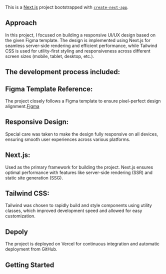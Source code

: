 This is a [Next.js](https://nextjs.org) project bootstrapped with [`create-next-app`](https://nextjs.org/docs/app/api-reference/cli/create-next-app).

## Approach

In this project, I focused on building a responsive UI/UX design based on the given Figma template. The design is implemented using Next.js for seamless server-side rendering and efficient performance, while Tailwind CSS is used for utility-first styling and responsiveness across different screen sizes (mobile, tablet, desktop, etc.).

## The development process included:

## Figma Template Reference: 

The project closely follows a Figma template to ensure pixel-perfect design alignment.[Figma](https://www.figma.com/design/zcuvkUTQoPsYnyvLvOL49Q/Ecommerce-Desktop-Website.-(Community)?node-id=0-1&p=f&t=vvGns87aUxs9Nd6J-0)
## Responsive Design: 

Special care was taken to make the design fully responsive on all devices, ensuring smooth user experiences across various platforms.

## Next.js: 
Used as the primary framework for building the project. Next.js ensures optimal performance with features like server-side rendering (SSR) and static site generation (SSG).

## Tailwind CSS: 
Tailwind was chosen to rapidly build and style components using utility classes, which improved development speed and allowed for easy customization.


## Depoly
The project is deployed on Vercel for continuous integration and automatic deployment from GitHub.


## Getting Started